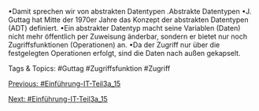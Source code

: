 •Damit sprechen wir von abstrakten Datentypen .Abstrakte Datentypen
•J. Guttag hat Mitte der 1970er Jahre das Konzept der abstrakten Datentypen (ADT) definiert.
•Ein abstrakter Datentyp macht seine Variablen (Daten) nicht mehr öffentlich per Zuweisung änderbar, sondern er 
bietet nur noch Zugriffsfunktionen (Operationen) an. 
•Da der Zugriff nur über die festgelegten Operationen erfolgt, sind die Daten nach außen gekapselt.

   Tags & Topics:
   #Guttag
   #Zugriffsfunktion
   #Zugriff

[Previous: #Einführung-IT-Teil3a_15](Einführung-IT-Teil3a_15.md)

[Next: #Einführung-IT-Teil3a_15](Einführung-IT-Teil3a_15.md)
